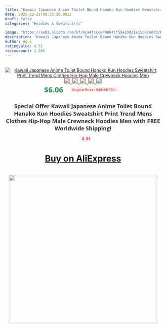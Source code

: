 ```yaml
---
title: "Kawaii Japanese Anime Toilet Bound Hanako Kun Hoodies Sweatshirt Print Trend Mens Clothes Hip-Hop Male Crewneck Hoodies Men"
date: 2020-12-23T09:33:36.892Z
draft: false
categories: "Hoodies & Sweatshirts"

image: "https://ae01.alicdn.com/kf/Hca4fccce498941f59e10021e15c7c68d3/Kawaii-Japanese-Anime-Toilet-Bound-Hanako-Kun-Hoodies-Sweatshirt-Print-Trend-Mens-Clothes-Hip-Hop-Male.jpg"
description: "Kawaii Japanese Anime Toilet Bound Hanako Kun Hoodies Sweatshirt Print Trend Mens Clothes Hip-Hop Male Crewneck Hoodies Men"
author: Agus
ratingvalue: 4.51
reviewcount: 1.555
---
```

<br>
<div style="text-align: center;">
<a href="https://s.click.aliexpress.com/e/_AtIHct" target="_blank" rel="nofollow noopener noreferrer"><img alt="Kawaii Japanese Anime Toilet Bound Hanako Kun Hoodies Sweatshirt Print Trend Mens Clothes Hip-Hop Male Crewneck Hoodies Men" class="magnifier-image" src="https://ae01.alicdn.com/kf/Hca4fccce498941f59e10021e15c7c68d3/Kawaii-Japanese-Anime-Toilet-Bound-Hanako-Kun-Hoodies-Sweatshirt-Print-Trend-Mens-Clothes-Hip-Hop-Male.jpg_640x640.jpg">
<br>
<img style="border:1px solid salmon" src="https://ae01.alicdn.com/kf/Hca4fccce498941f59e10021e15c7c68d3/Kawaii-Japanese-Anime-Toilet-Bound-Hanako-Kun-Hoodies-Sweatshirt-Print-Trend-Mens-Clothes-Hip-Hop-Male.jpg_120x120.jpg">&nbsp;&nbsp;<img style="border:1px solid salmon" src="https://ae01.alicdn.com/kf/H4cf64a30d25b4cd4bdf7d480eff0616du/Kawaii-Japanese-Anime-Toilet-Bound-Hanako-Kun-Hoodies-Sweatshirt-Print-Trend-Mens-Clothes-Hip-Hop-Male.jpg_120x120.jpg">&nbsp;&nbsp;<img style="border:1px solid salmon" src="https://ae01.alicdn.com/kf/H5794643d1aec4b28b302e8888e8059e2G/Kawaii-Japanese-Anime-Toilet-Bound-Hanako-Kun-Hoodies-Sweatshirt-Print-Trend-Mens-Clothes-Hip-Hop-Male.jpg_120x120.jpg">&nbsp;&nbsp;<img style="border:1px solid salmon" src="https://ae01.alicdn.com/kf/H37b40b339b6e44b5b23367f8b548c805O/Kawaii-Japanese-Anime-Toilet-Bound-Hanako-Kun-Hoodies-Sweatshirt-Print-Trend-Mens-Clothes-Hip-Hop-Male.jpg_120x120.jpg">&nbsp;&nbsp;<img style="border:1px solid salmon" src="https://ae01.alicdn.com/kf/Hbfc4f0bceea44431b39dcdcfb5c9f8a0x/Kawaii-Japanese-Anime-Toilet-Bound-Hanako-Kun-Hoodies-Sweatshirt-Print-Trend-Mens-Clothes-Hip-Hop-Male.jpg_120x120.jpg"></a></div><br0>
<div style="text-align: center;"><span style="background-color: white; border: 0px; box-sizing: border-box; color: seagreen; display: inline-block; font-family: &quot;open sans&quot; , &quot;arial&quot; , &quot;helvetica&quot; , sans-serif , &quot;heiti&quot;; font-size: 24px; font-stretch: inherit; font-weight: 700; line-height: inherit; margin: 0px 10px 0px 0px; padding: 0px; vertical-align: middle;">$6.06 </span>
<span style="background: rgb(255 , 241 , 241); border-radius: 3px; border: 0px; box-sizing: border-box; color: #ff4747; display: inline-block; font-family: inherit; font-size: 12px; font-stretch: inherit; font-style: inherit; font-variant: inherit; font-weight: 600; line-height: inherit; margin: 0px; padding: 2px 5px; transform: scale(0.9); vertical-align: middle;">Original Price : <b style="text-decoration: line-through;">$22.45 </b> 73%&nbsp;&nbsp;</span></div>
<h1 style="color: #333333; display: inline-block; font-family: &quot;open sans&quot; , &quot;arial&quot; , &quot;helvetica&quot; , sans-serif , &quot;heiti&quot;; font-size: 18px; font-stretch: inherit; font-weight: 700; text-align: center;">Special Offer Kawaii Japanese Anime Toilet Bound Hanako Kun Hoodies Sweatshirt Print Trend Mens Clothes Hip-Hop Male Crewneck Hoodies Men with FREE Worldwide Shipping!</h1>
<div style="color: #ff4747; text-align: center;">
<img src="https://4.bp.blogspot.com/-M0ZcTcb-5uY/XleCXlxnR4I/AAAAAAAAAEc/OrjgMkXV1oMQFaCRZj5HQwOCBcu3w1FegCPcBGAYYCw/s1600/star.png" style="height: 15px;">&nbsp;<b>4.51</b></div>
<div class="button_cont" align="center"><a class="buynow_a" href="https://s.click.aliexpress.com/e/_AtIHct" target="_blank" rel="nofollow noopener noreferrer"><H1>Buy on AliExpress</H1></a></div><br>
<div class="separator" style="clear: both; text-align: center;">
<img src="https://lh3.googleusercontent.com/-pTy5HemUv9M/XlePHvY0dAI/AAAAAAAAAE4/0nX5iRUoIWY8eMW9Dpxeirr157OZliDIgCLcBGAsYHQ/s1600/badge.gif" width="480">
</div>
